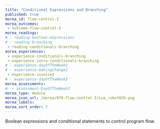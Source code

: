 ```yaml
---
title: "Conditional Expressions and Branching"
published: true
morea_id: flow-control-I
morea_outcomes:
 - outcome-flow-control-I
morea_readings:
# - reading-boolean-expressions
# - reading-branching
 - reading-conditionals-branching
morea_experiences:
 - experience-conditionals-branching
 - experience-intro-conditionals-branching
# - experience-dayOfTheWeek2
# - experience-makingChange2
 - experience-invoice2
# - experience-dayOfTheWeek3
morea_assessments:
#  - assessment-DayOfTheWeek2
morea_type: module
morea_icon_url: /morea/070.flow-control-I/Lua_robot02b.png
morea_labels:
morea_sort_order: 7
---
```


Boolean expressions and conditional statements to control program flow.